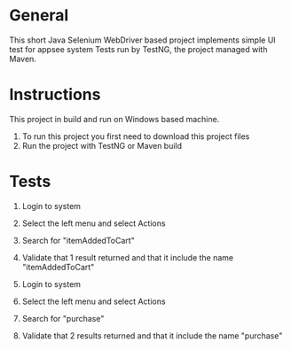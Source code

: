 # General
This short Java Selenium WebDriver based project implements simple UI test for appsee system
Tests run by TestNG, the project managed with Maven.

# Instructions
This project in build and run on Windows based machine.
1) To run this project you first need to download this project files
2) Run the project with TestNG or Maven build

# Tests
1) Login to system
2) Select the left menu and select Actions
3) Search for "itemAddedToCart"
4) Validate that 1 result returned and that it include the name "itemAddedToCart"


1) Login to system
2) Select the left menu and select Actions
3) Search for "purchase"
4) Validate that 2 results returned and that it include the name "purchase"


